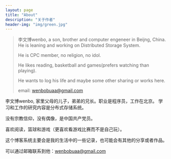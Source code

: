 ```yaml
---
layout: page
title: "About"
description: "关于作者"
header-img: "img/green.jpg"
---
```


> 李文博wenbo, a son, brother and computer engeneer in Beijng, China.
> He is leaning and working on Distributed Storage System.
>
> He is CPC member, no religion, no idol.
>
> He likes reading, basketball and games(prefers watching than playing).
>
> He wants to log his life and maybe some other sharing or works here.
>
> email: wenbobuaa@gmail.com

李文博wenbo, 家里父母的儿子，弟弟的兄长。职业是程序员，工作在北京。
学习和工作的研究内容是分布式存储系统。

没有宗教信仰，没有偶像，是中国共产党员。

喜欢阅读，篮球和游戏（更喜欢看游戏比赛而不是自己玩）。

这个博客系统主要会是我的生活中的一些记录，也可能会有其他的分享或者作品。

可以通过邮箱联系到他：wenbobuaa@gmail.com

